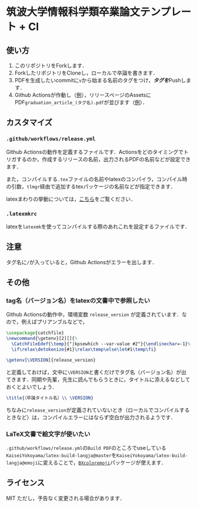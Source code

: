 # 筑波大学情報科学類卒業論文テンプレート + CI
## 使い方
1. このリポジトリをForkします．
2. ForkしたリポジトリをCloneし，ローカルで卒論を書きます．
3. PDFを生成したいcommitに`v`から始まる名前のタグをつけ，***タグを***Pushします．
4. Github Actionsが作動し（[例][actions_example]），リリースページのAssetsにPDF`graduation_article_(タグ名).pdf`が並びます（[例][release_example]）．

[actions_example]: https://github.com/KaiseiYokoyama/coins_graduation_article/runs/1603572589
[release_example]: https://github.com/KaiseiYokoyama/coins_graduation_article/releases/tag/v_sample

## カスタマイズ
### `.github/workflows/release.yml`
Github Actionsの動作を定義するファイルです．Actionsをどのタイミングでトリガするのか，作成するリリースの名前，出力されるPDFの名前などが設定できます．

また，コンパイルする`.tex`ファイルの名前やlatexのコンパイラ，コンパイル時の引数，`tlmgr`経由で追加するtexパッケージの名前などが指定できます．

latexまわりの挙動については，[こちら](https://github.com/KaiseiYokoyama/latex-build-langja)をご覧ください．

### `.latexmkrc`
latexを`latexmk`を使ってコンパイルする際のあれこれを設定するファイルです．

## 注意
タグ名に`/`が入っていると，Github Actionsがエラーを出します．

## その他
### tag名（バージョン名）をlatexの文書中で参照したい
Github Actionsの動作中，環境変数 `release_version` が定義されています．なので，例えばプリアンブルなどで，

```latex
\usepackage{catchfile}
\newcommand{\getenv}[2][]{%
  \CatchFileEdef{\temp}{"|kpsewhich --var-value #2"}{\endlinechar=-1}%
  \if\relax\detokenize{#1}\relax\temp\else\let#1\temp\fi}

\getenv[\VERSION]{release_version}
```

と定義しておけば，文中に`\VERSION`と書くだけでタグ名（バージョン名）が出てきます．同期や先輩，先生に読んでもらうときに，タイトルに添えるなどしておくとよいでしょう．

```latex
\title{（卒論タイトル名）\\ \VERSION}
```

ちなみに`release_version`が定義されていないとき（ローカルでコンパイルするときなど）は，コンパイルエラーにはならず空白が出力されるようです．

### LaTeX文書で絵文字が使いたい
`.github/workflows/release.yml`の`Build PDF`のところでuseしている`KaiseiYokoyama/latex-build-langja@master`を`KaiseiYokoyama/latex-build-langja@emoji`に変えることで，[`BXcoloremoji`](https://github.com/zr-tex8r/BXcoloremoji)パッケージが使えます．

## ライセンス
MIT
ただし，予告なく変更される場合があります．
